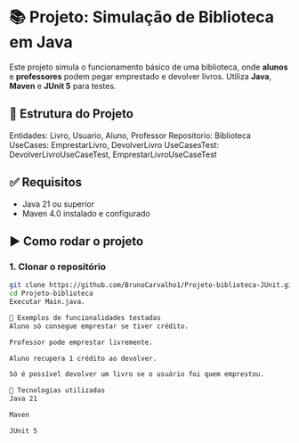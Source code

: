 # 📚 Projeto: Simulação de Biblioteca em Java

Este projeto simula o funcionamento básico de uma biblioteca, onde **alunos** e **professores** podem pegar emprestado e devolver livros. Utiliza **Java**, **Maven** e **JUnit 5** para testes.

## 🧱 Estrutura do Projeto

Entidades: Livro, Usuario, Aluno, Professor
Repositorio: Biblioteca
UseCases: EmprestarLivro, DevolverLivro
UseCasesTest: DevolverLivroUseCaseTest, EmprestarLivroUseCaseTest

## ✅ Requisitos

- Java 21 ou superior
- Maven 4.0 instalado e configurado

## ▶️ Como rodar o projeto

### 1. Clonar o repositório

```bash
git clone https://github.com/BrunoCarvalho1/Projeto-biblioteca-JUnit.git
cd Projeto-biblioteca
Executar Main.java.

🧪 Exemplos de funcionalidades testadas
Aluno só consegue emprestar se tiver crédito.

Professor pode emprestar livremente.

Aluno recupera 1 crédito ao devolver.

Só é possível devolver um livro se o usuário foi quem emprestou.

📌 Tecnologias utilizadas
Java 21

Maven

JUnit 5
